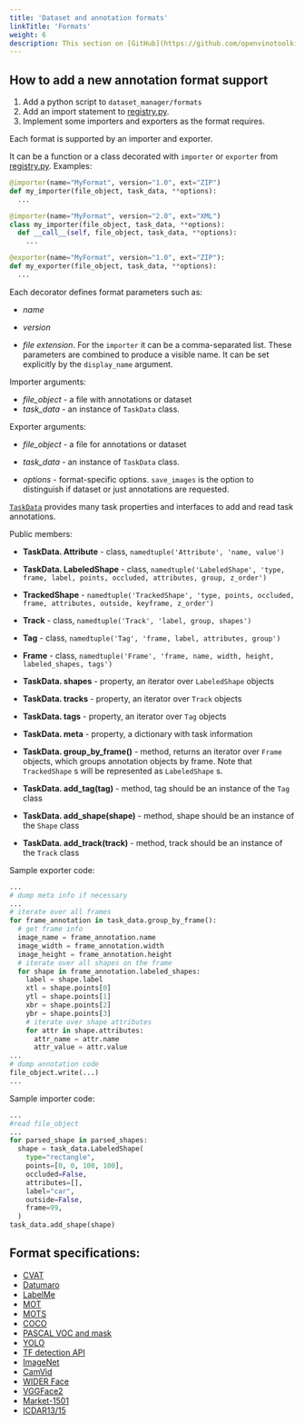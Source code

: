 ```yaml
---
title: 'Dataset and annotation formats'
linkTitle: 'Formats'
weight: 6
description: This section on [GitHub](https://github.com/openvinotoolkit/cvat/tree/develop/cvat/apps/dataset_manager/formats)
---
```


<!-- lint disable heading-style -->

## How to add a new annotation format support<a id="how-to-add"></a>

1. Add a python script to `dataset_manager/formats`
1. Add an import statement to [registry.py](https://github.com/openvinotoolkit/cvat/tree/develop/cvat/apps/dataset_manager/formats/registry.py).
1. Implement some importers and exporters as the format requires.

Each format is supported by an importer and exporter.

It can be a function or a class decorated with
`importer` or `exporter` from [registry.py](https://github.com/openvinotoolkit/cvat/tree/develop/cvat/apps/dataset_manager/formats/registry.py).
Examples:

```python
@importer(name="MyFormat", version="1.0", ext="ZIP")
def my_importer(file_object, task_data, **options):
  ...

@importer(name="MyFormat", version="2.0", ext="XML")
class my_importer(file_object, task_data, **options):
  def __call__(self, file_object, task_data, **options):
    ...

@exporter(name="MyFormat", version="1.0", ext="ZIP"):
def my_exporter(file_object, task_data, **options):
  ...
```

Each decorator defines format parameters such as:

- _name_

- _version_

- _file extension_. For the `importer` it can be a comma-separated list.
  These parameters are combined to produce a visible name. It can be
  set explicitly by the `display_name` argument.

Importer arguments:

- _file_object_ - a file with annotations or dataset
- _task_data_ - an instance of `TaskData` class.

Exporter arguments:

- _file_object_ - a file for annotations or dataset

- _task_data_ - an instance of `TaskData` class.

- _options_ - format-specific options. `save_images` is the option to
  distinguish if dataset or just annotations are requested.

[`TaskData`](https://github.com/openvinotoolkit/cvat/blob/develop/cvat/apps/dataset_manager/bindings.py) provides
many task properties and interfaces to add and read task annotations.

Public members:

- **TaskData. Attribute** - class, `namedtuple('Attribute', 'name, value')`

- **TaskData. LabeledShape** - class, `namedtuple('LabeledShape', 'type, frame, label, points, occluded, attributes, group, z_order')`

- **TrackedShape** - `namedtuple('TrackedShape', 'type, points, occluded, frame, attributes, outside, keyframe, z_order')`

- **Track** - class, `namedtuple('Track', 'label, group, shapes')`

- **Tag** - class, `namedtuple('Tag', 'frame, label, attributes, group')`

- **Frame** - class, `namedtuple('Frame', 'frame, name, width, height, labeled_shapes, tags')`

- **TaskData. shapes** - property, an iterator over `LabeledShape` objects

- **TaskData. tracks** - property, an iterator over `Track` objects

- **TaskData. tags** - property, an iterator over `Tag` objects

- **TaskData. meta** - property, a dictionary with task information

- **TaskData. group_by_frame()** - method, returns
  an iterator over `Frame` objects, which groups annotation objects by frame.
  Note that `TrackedShape` s will be represented as `LabeledShape` s.

- **TaskData. add_tag(tag)** - method,
  tag should be an instance of the `Tag` class

- **TaskData. add_shape(shape)** - method,
  shape should be an instance of the `Shape` class

- **TaskData. add_track(track)** - method,
  track should be an instance of the `Track` class

Sample exporter code:

```python
...
# dump meta info if necessary
...
# iterate over all frames
for frame_annotation in task_data.group_by_frame():
  # get frame info
  image_name = frame_annotation.name
  image_width = frame_annotation.width
  image_height = frame_annotation.height
  # iterate over all shapes on the frame
  for shape in frame_annotation.labeled_shapes:
    label = shape.label
    xtl = shape.points[0]
    ytl = shape.points[1]
    xbr = shape.points[2]
    ybr = shape.points[3]
    # iterate over shape attributes
    for attr in shape.attributes:
      attr_name = attr.name
      attr_value = attr.value
...
# dump annotation code
file_object.write(...)
...
```

Sample importer code:

```python
...
#read file_object
...
for parsed_shape in parsed_shapes:
  shape = task_data.LabeledShape(
    type="rectangle",
    points=[0, 0, 100, 100],
    occluded=False,
    attributes=[],
    label="car",
    outside=False,
    frame=99,
  )
task_data.add_shape(shape)
```

## Format specifications:

- [CVAT](format-cvat)
- [Datumaro](format-datumaro)
- [LabelMe](format-labelme)
- [MOT](format-mot)
- [MOTS](format-mots)
- [COCO](format-coco)
- [PASCAL VOC and mask](format-voc)
- [YOLO](format-yolo)
- [TF detection API](format-tfrecord)
- [ImageNet](format-imagenet)
- [CamVid](format-camvid)
- [WIDER Face](format-widerface)
- [VGGFace2](format-vggface2)
- [Market-1501](format-market1501)
- [ICDAR13/15](format-icdar)
